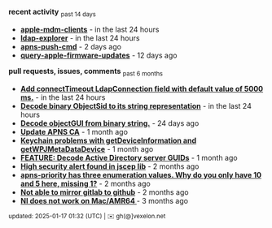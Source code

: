 **recent activity** <sub>past 14 days</sub>

  - **[apple-mdm-clients](https://github.com/petarov/apple-mdm-clients)** - in the last 24 hours
  - **[ldap-explorer](https://github.com/petarov/ldap-explorer)** - in the last 24 hours
  - **[apns-push-cmd](https://github.com/petarov/apns-push-cmd)** - 2 days ago
  - **[query-apple-firmware-updates](https://github.com/petarov/query-apple-firmware-updates)** - 12 days ago

**pull requests, issues, comments** <sub>past 6 months</sub>

  - **[Add connectTimeout LdapConnection field with default value of 5000 ms.](https://github.com/fengtan/ldap-explorer/pull/63)** - in the last 24 hours
  - **[Decode binary ObjectSid to its string representation](https://github.com/fengtan/ldap-explorer/pull/62)** - in the last 24 hours
  - **[Decode objectGUI from binary string.](https://github.com/fengtan/ldap-explorer/pull/60#issuecomment-2560302176)** - 24 days ago
  - **[Update APNS CA](https://github.com/petarov/apns-push-cmd/issues/11)** - 1 month ago
  - **[Keychain problems with getDeviceInformation and getWPJMetaDataDevice](https://github.com/AzureAD/microsoft-authentication-library-for-objc/issues/2393)** - 1 month ago
  - **[FEATURE: Decode Active Directory server GUIDs](https://github.com/fengtan/ldap-explorer/issues/33#issuecomment-2483148204)** - 1 month ago
  - **[High security alert found in jscep lib](https://github.com/jscep/jscep/issues/304#issuecomment-2468942681)** - 2 months ago
  - **[apns-priority has three enumeration values. Why do you only have 10 and 5 here, missing 1?](https://github.com/jchambers/pushy/issues/1088#issuecomment-2454831973)** - 2 months ago
  - **[Not able to mirror gitlab to github](https://github.com/cooperspencer/gickup/issues/200#issuecomment-2440167283)** - 2 months ago
  - **[NI does not work on Mac/AMR64 ](https://github.com/mukel/llama3.java/issues/19#issuecomment-2414532091)** - 3 months ago

<sub>updated: 2025-01-17 01:32 (UTC) | :envelope: gh(@]vexelon.net</sub>